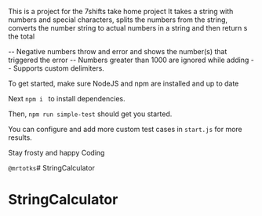 This is a project for the 7shifts take home project
It takes a string with numbers and special characters, splits the numbers from the string, converts the number string to actual numbers in a string and then return s the total

-- Negative numbers throw and error and shows the number(s) that triggered the error
-- Numbers greater than 1000 are ignored while adding
-- Supports custom delimiters.

To get started, make sure NodeJS and npm are installed and up to date

Next ```npm i ``` to install dependencies.

Then, ```npm run simple-test``` should get you started.

You can configure and add more custom test cases in ```start.js``` for more results.

Stay frosty and happy Coding

```@mrtotks```# StringCalculator
# StringCalculator

